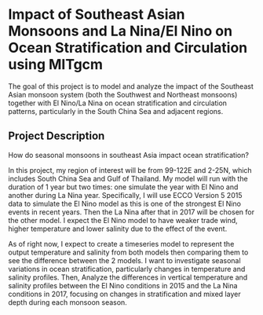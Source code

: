 # Impact of Southeast Asian Monsoons and La Nina/El Nino on Ocean Stratification and Circulation using MITgcm

The goal of this project is to model and analyze the impact of the Southeast Asian monsoon system 
(both the Southwest and Northeast monsoons) together with El Nino/La Nina on ocean stratification and circulation patterns,
particularly in the South China Sea and adjacent regions.

## Project Description
How do seasonal monsoons in southeast Asia impact ocean stratification?

In this project, my region of interest will be from 99-122E and 2-25N, which includes South China Sea and Gulf of Thailand. My model will
run with the duration of 1 year but two times: one simulate the year with El Nino and another during La Nina year. Specifically, I will use ECCO Version 5 2015
data to simulate the El Nino model as this is one of the strongest El Nino events in
recent years. Then the La Nina after that in 2017 will be chosen for the other model. I expect the El Nino model to have
weaker trade wind, higher temperature and lower salinity due to the effect of the event. 

As of right now, I expect to create a timeseries model to represent the output temperature and salinity from both models then comparing
them to see the difference between the 2 models. I want to investigate seasonal variations in ocean stratification, particularly
changes in temperature and salinity profiles. Then, Analyze the differences in vertical temperature and salinity profiles between the El Nino
conditions in 2015 and the La Nina conditions in 2017, focusing on changes in stratification and mixed layer depth during each monsoon season.



